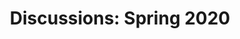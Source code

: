 ---
title: "Discussions: Spring 2020"
linktitle: "Spring 2020"

location: <?UNK?>
date: <?UNK?>
frequency: <?UNK?>

# Summarize the Group's content for this semester
summary: >-
  We're working on filling this out!

draft: false

# DO NOT EDIT BELOW THIS LINE ----------
toc: true
type: meetings
weight: 999939

menu_name: discussions_sp20

menu:
  discussions_sp20:
    weight: 1
  groups:
    parent: Discussions
    identifier: discussions_sp20

user_groups:
  - sp20-discussions-director
  - sp20-discussions-coordinator
---